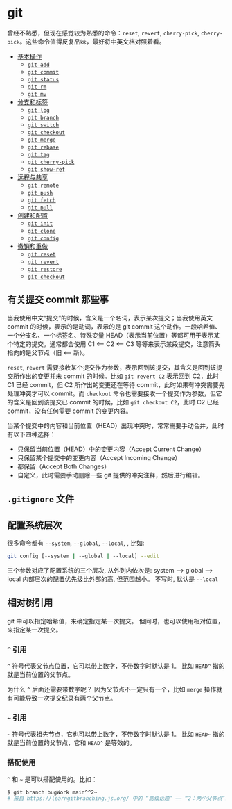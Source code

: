# git

曾经不熟悉，但现在感觉较为熟悉的命令：`reset`, `revert`, `cherry-pick`, `cherry-pick`。这些命令值得反复品味，最好将中英文档对照着看。

- [基本操作](Reference/Basic-Snapshotting.md)
    - [`git add`](Reference/Basic-Snapshotting.md#git-add)
    - [`git commit`](Reference/Basic-Snapshotting.md#git-commit)
    - [`git status`](Reference/Basic-Snapshotting.md#git-status)
    - [`git rm`](Reference/Basic-Snapshotting.md#git-rm)
    - [`git mv`](Reference/Basic-Snapshotting.md#git-mv)
- [分支和标签](Reference/Branches-and-Tags.md)
    - [`git log`](Reference/Branches-and-Tags.md#git-log)
    - [`git branch`](Reference/Branches-and-Tags.md#git-branch)
    - [`git switch`](Reference/Branches-and-Tags.md#git-switch)
    - [`git checkout`](Reference/Branches-and-Tags.md#git-checkout)
    - [`git merge`](Reference/Branches-and-Tags.md#git-merge)
    - [`git rebase`](Reference/Branches-and-Tags.md#git-rebase)
    - [`git tag`](Reference/Branches-and-Tags.md#git-tag)
    - [`git cherry-pick`](Reference/Branches-and-Tags.md#git-cherry-pick)
    - [`git show-ref`](Reference/Branches-and-Tags.md#git-show-ref)
- [远程与共享](Reference/Remote-and-Share.md)
    - [`git remote`](Reference/Remote-and-Share.md#git-remote)
    - [`git push`](Reference/Remote-and-Share.md#git-push)
    - [`git fetch`](Reference/Remote-and-Share.md#git-fetch)
    - [`git pull`](Reference/Remote-and-Share.md#git-pull)
- [创建和配置](Reference/Create-and-Config.md)
    - [`git init`](Reference/Create-and-Config.md#git-init)
    - [`git clone`](Reference/Create-and-Config.md#git-clone)
    - [`git config`](Reference/Create-and-Config.md#git-config)
- [撤销和重做](Reference/Undo-and-Reset.md)
    - [`git reset`](Reference/Undo-and-Reset.md#git-reset)
    - [`git revert`](Reference/Undo-and-Reset.md#git-revert)
    - [`git restore`](Reference/Undo-and-Reset.md#git-restore)
    - [`git checkout`](Reference/Undo-and-Reset.md#git-checkout)

## 有关提交 commit 那些事

当我使用中文“提交”的时候，含义是一个名词，表示某次提交；当我使用英文 commit 的时候，表示的是动词，表示的是 git commit 这个动作。一段哈希值、一个分支名、一个标签名、特殊变量 HEAD（表示当前位置）等都可用于表示某个特定的提交。通常都会使用 C1 <—— C2 <—— C3 等等来表示某段提交，注意箭头指向的是父节点（旧 <—— 新）。

`reset`, `revert` 需要接收某个提交作为参数，表示回到该提交，其含义是回到该提交所作出的变更并未 commit 的时候。比如 `git revert C2` 表示回到 C2，此时 C1 已经 commit，但 C2 所作出的变更还在等待 commit，此时如果有冲突需要先处理冲突才可以 commit。而 `checkout` 命令也需要接收一个提交作为参数，但它的含义是回到该提交已 commit 的时候，比如 `git checkout C2`，此时 C2 已经 commit，没有任何需要 commit 的变更内容。

当某个提交中的内容和当前位置（HEAD）出现冲突时，常常需要手动合并，此时有以下四种选择：

- 只保留当前位置（HEAD）中的变更内容（Accept Current Change）
- 只保留某个提交中的变更内容（Accept Incoming Change）
- 都保留（Accept Both Changes）
- 自定义，此时需要手动删除一些 git 提供的冲突注释，然后进行编辑。

## `.gitignore` 文件



## 配置系统层次

很多命令都有 `--system`, `--global`, `--local`, , 比如:

```sh
git config [--system | --global | --local] --edit
```

三个参数对应了配置系统的三个层次, 从外到内依次是: system --> global --> local
内部层次的配置优先级比外部的高, 但范围越小。
不写时, 默认是 `--local`

## 相对树引用

git 中可以指定哈希值，来确定指定某一次提交。
但同时，也可以使用相对位置，来指定某一次提交。

### `^` 引用

`^` 符号代表父节点位置，它可以带上数字，不带数字时默认是 1。
比如 `HEAD^` 指的就是当前位置的父节点。

为什么 `^` 后面还需要带数字呢？
因为父节点不一定只有一个，比如 `merge` 操作就有可能导致一次提交纪录有两个父节点。

### `~` 引用

`~` 符号代表祖先节点，它也可以带上数字，不带数字时默认是 1。
比如 `HEAD~` 指的就是当前位置的父节点，它和 `HEAD^` 是等效的。

### 搭配使用

`^` 和 `~` 是可以搭配使用的。比如：

```sh
$ git branch bugWork main^^2~
# 来自 https://learngitbranching.js.org/ 中的 “高级话题” —— “2：两个父节点”。
```
